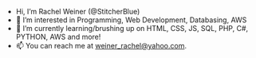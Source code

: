 - Hi, I’m Rachel Weiner (@StitcherBlue)
- 👀 I’m interested in Programming, Web Development, Databasing, AWS
- 🌱 I’m currently learning/brushing up on HTML, CSS, JS, SQL, PHP, C#, PYTHON, AWS and more!
- 📫 You can reach me at weiner_rachel@yahoo.com.

<!---
StitcherBlue/StitcherBlue is a ✨ special ✨ repository because its `README.md` (this file) appears on your GitHub profile.
You can click the Preview link to take a look at your changes.
--->
